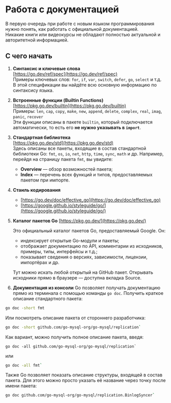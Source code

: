 # Работа с документацией

В первую очередь при работе с новым языком программирования нужно понять, как работать с официальной документацией.  
Никакие книги или видеокурсы не обладают полностью актуальной и авторитетной информацией.

## С чего начать

1. **Синтаксис и ключевые слова**  
   [https://go.dev/ref/spec](https://go.dev/ref/spec)  
   Примеры ключевых слов: `for`, `if`, `var`, `switch`, `defer`, `go`, `select` и т.д.  
   В этой спецификации вы найдёте всю основную информацию по синтаксису языка.

2. **Встроенные функции (Builtin Functions)**  
   [https://pkg.go.dev/builtin](https://pkg.go.dev/builtin)  
   Примеры: `len`, `cap`, `copy`, `make`, `new`, `append`, `delete`, `complex`, `real`, `imag`, `panic`, `recover`  
   Эти функции описаны в пакете `builtin`, который подключается автоматически, то есть его **не нужно указывать в `import`**.

3. **Стандартная библиотека**  
   [https://pkg.go.dev/std](https://pkg.go.dev/std)  
   Здесь описаны все пакеты, входящие в состав стандартной библиотеки Go: `fmt`, `os`, `io`, `net`, `http`, `time`, `sync`, `math` и др.
   Например, перейдя на страницу пакета `fmt`, вы увидите:
    - **Overview** — обзор возможностей пакета;
    - **Index** — перечень всех функций и типов, предоставляемых пакетом при импорте.

4. **Стаиль кодирования**
   - [https://go.dev/doc/effective_go](https://go.dev/doc/effective_go)
   - [https://google.github.io/styleguide/go/](https://google.github.io/styleguide/go/)

5. **Каталог пакетов Go**
[https://pkg.go.dev/](https://pkg.go.dev/)

   Это официальный каталог пакетов Go, предоставляемый Google. Он:

   - индексирует открытые Go-модули и пакеты;
   - отображает документацию по API, комментарии из исходников, примеры, типы, интерфейсы и т.д.;
   - показывает сведения о версиях, зависимости, лицензии, импортёрах и др.

   Тут можно искать любой открытый на GitHub пакет.
   Открывать исходники прямо в браузере — доступна вкладка Source.

6. **Документация из консоли**
Go позволяет получать документацию прямо из терминала с помощью команды `go doc`.
Получить краткое описание стандартного пакета:
```bash
go doc -short fmt
```
Или посмотреть описание пакета от стороннего разработчика:  
```bash
go doc -short github.com/go-mysql-org/go-mysql/replication`
```
Как вариант, можно получить полное описание пакета, введя:  
```bsh
go doc -all github.com/go-mysql-org/go-mysql/replication`  
```
или  
```bash
go doc -all fmt`
```
Также Go позволяет показать описание структуры, входящей в состав пакета.
Для этого можно просто указать её название через точку после имени пакета:  
```bash
go doc github.com/go-mysql-org/go-mysql/replication.BinlogSyncer`
```